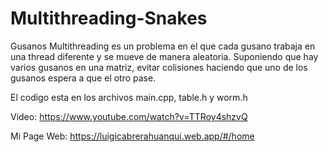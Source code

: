 # Multithreading-Snakes
Gusanos Multithreading es un problema en el que cada gusano trabaja en una thread diferente y se mueve de manera aleatoria. Suponiendo que hay varios gusanos en una matriz, evitar colisiones haciendo que uno de los gusanos espera a que el otro pase.

El codigo esta en los archivos main.cpp, table.h y worm.h

Video: https://www.youtube.com/watch?v=TTRoy4shzvQ

Mi Page Web: https://luigicabrerahuanqui.web.app/#/home
